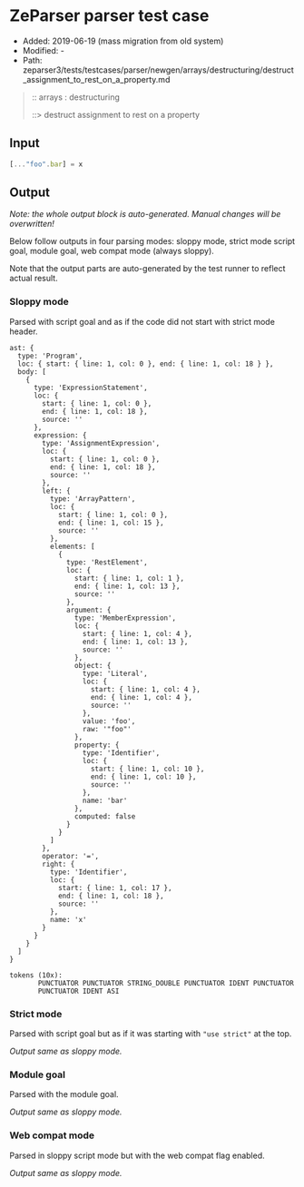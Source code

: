 # ZeParser parser test case

- Added: 2019-06-19 (mass migration from old system)
- Modified: -
- Path: zeparser3/tests/testcases/parser/newgen/arrays/destructuring/destruct_assignment_to_rest_on_a_property.md

> :: arrays : destructuring
>
> ::> destruct assignment to rest on a property

## Input

`````js
[..."foo".bar] = x
`````

## Output

_Note: the whole output block is auto-generated. Manual changes will be overwritten!_

Below follow outputs in four parsing modes: sloppy mode, strict mode script goal, module goal, web compat mode (always sloppy).

Note that the output parts are auto-generated by the test runner to reflect actual result.

### Sloppy mode

Parsed with script goal and as if the code did not start with strict mode header.

`````
ast: {
  type: 'Program',
  loc: { start: { line: 1, col: 0 }, end: { line: 1, col: 18 } },
  body: [
    {
      type: 'ExpressionStatement',
      loc: {
        start: { line: 1, col: 0 },
        end: { line: 1, col: 18 },
        source: ''
      },
      expression: {
        type: 'AssignmentExpression',
        loc: {
          start: { line: 1, col: 0 },
          end: { line: 1, col: 18 },
          source: ''
        },
        left: {
          type: 'ArrayPattern',
          loc: {
            start: { line: 1, col: 0 },
            end: { line: 1, col: 15 },
            source: ''
          },
          elements: [
            {
              type: 'RestElement',
              loc: {
                start: { line: 1, col: 1 },
                end: { line: 1, col: 13 },
                source: ''
              },
              argument: {
                type: 'MemberExpression',
                loc: {
                  start: { line: 1, col: 4 },
                  end: { line: 1, col: 13 },
                  source: ''
                },
                object: {
                  type: 'Literal',
                  loc: {
                    start: { line: 1, col: 4 },
                    end: { line: 1, col: 4 },
                    source: ''
                  },
                  value: 'foo',
                  raw: '"foo"'
                },
                property: {
                  type: 'Identifier',
                  loc: {
                    start: { line: 1, col: 10 },
                    end: { line: 1, col: 10 },
                    source: ''
                  },
                  name: 'bar'
                },
                computed: false
              }
            }
          ]
        },
        operator: '=',
        right: {
          type: 'Identifier',
          loc: {
            start: { line: 1, col: 17 },
            end: { line: 1, col: 18 },
            source: ''
          },
          name: 'x'
        }
      }
    }
  ]
}

tokens (10x):
       PUNCTUATOR PUNCTUATOR STRING_DOUBLE PUNCTUATOR IDENT PUNCTUATOR
       PUNCTUATOR IDENT ASI
`````

### Strict mode

Parsed with script goal but as if it was starting with `"use strict"` at the top.

_Output same as sloppy mode._

### Module goal

Parsed with the module goal.

_Output same as sloppy mode._

### Web compat mode

Parsed in sloppy script mode but with the web compat flag enabled.

_Output same as sloppy mode._
